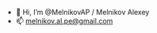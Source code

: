 - 👋 Hi, I’m @MelnikovAP / Melnikov Alexey
- 📫 melnikov.al.pe@gmail.com

<!---
MelnikovAP/MelnikovAP is a ✨ special ✨ repository because its `README.md` (this file) appears on your GitHub profile.
You can click the Preview link to take a look at your changes.
--->
